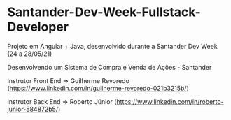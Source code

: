 # Santander-Dev-Week-Fullstack-Developer
 Projeto em Angular + Java, desenvolvido durante a Santander Dev Week (24 a 28/05/21)
 
 Desenvolvendo um Sistema de Compra e Venda de Ações - Santander

 Instrutor Front End => Guilherme Revoredo (https://www.linkedin.com/in/guilherme-revoredo-021b3215b/)  

 Instrutor Back End => Roberto Júnior (https://www.linkedin.com/in/roberto-junior-584872b5/)
